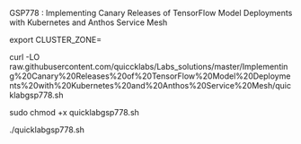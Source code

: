 GSP778 : Implementing Canary Releases of TensorFlow Model Deployments with Kubernetes and Anthos Service Mesh

export CLUSTER_ZONE=

curl -LO raw.githubusercontent.com/quiccklabs/Labs_solutions/master/Implementing%20Canary%20Releases%20of%20TensorFlow%20Model%20Deployments%20with%20Kubernetes%20and%20Anthos%20Service%20Mesh/quicklabgsp778.sh

sudo chmod +x quicklabgsp778.sh

./quicklabgsp778.sh
